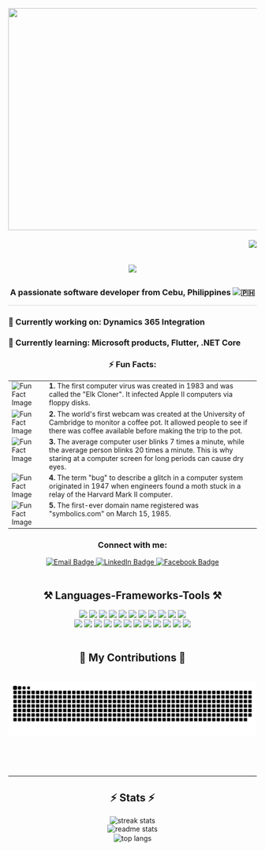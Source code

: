 <div align="center">
  <a href="https://github.com/j3know">
    <img src="https://cdn.dribbble.com/users/2131993/screenshots/4948736/thoughtworks-gif_dribbble.gif" width="1000" height="450">
  </a>
</div>

<br/>

<div align="center">
  <img src="https://visitor-badge.laobi.icu/badge?page_id=j3know.j3know&left_color=blue&right_color=grey&left_text=Number%20of%20Visitors" align="right">
</div>

<h1 align="center">
    <img src="https://readme-typing-svg.herokuapp.com/?font=Righteous&size=35&center=true&vCenter=true&width=900&height=70&duration=4000&lines=Hi+there!+👋;+I'm+Gie+Nou!;+Welcome+to+my+GitHub;+Junior+Software+Engineer+in+Cebu;+Passionate+about+coding+and+learning;+Let's+code+together+and+make+great+things+happen!;" />
</h1>

<h3 align="center">A passionate software developer from Cebu, Philippines <img src="https://i.pinimg.com/564x/02/63/11/0263111a6cef54c2bc7a3aaff371cd46.jpg" alt="🇵🇭" width="20" height="15"/></h3>
<hr style="height: .1px; background-color: lightgray;">

### 🔭 Currently working on: **Dynamics 365 Integration**

### 🌱 Currently learning: **Microsoft products, Flutter, .NET Core**

<h3 align="center">⚡ Fun Facts:</h3>

<div align="center">
    <div style="margin: 0 auto; max-width: 800px;">
        <table style="width:100%;">
            <tr>
                <td style="vertical-align: top;">
                    <img src="https://www.digit.fyi/wp-content/uploads/2022/01/Elk-Cloner.jpg" alt="Fun Fact Image" style="width: 100px; height: 100px;">
                </td>
                <td style="vertical-align: top;">
                    <strong>1.</strong> The first computer virus was created in 1983 and was called the "Elk Cloner". It infected Apple II computers via floppy disks.
                </td>
            </tr>
            <tr>
                <td style="vertical-align: top;">
                    <img src="https://global.discourse-cdn.com/boingboing/original/4X/0/a/4/0a4db7a3b332c893a25b397a13f8a2c6798ebc56.jpeg" alt="Fun Fact Image" style="width: 100px; height: 100px;">
                </td>
                <td style="vertical-align: top;">
                    <strong>2.</strong> The world's first webcam was created at the University of Cambridge to monitor a coffee pot. It allowed people to see if there was coffee available before making the trip to the pot.
                </td>
            </tr>
            <tr>
                <td style="vertical-align: top;">
                    <img src="https://i.pinimg.com/originals/a5/89/a8/a589a899c6c2b77d0f8bf3ff90402281.png" alt="Fun Fact Image" style="width: 100px; height: 100px;">
                </td>
                <td style="vertical-align: top;">
                    <strong>3.</strong> The average computer user blinks 7 times a minute, while the average person blinks 20 times a minute. This is why staring at a computer screen for long periods can cause dry eyes.
                </td>
            </tr>
            <tr>
                <td style="vertical-align: top;">
                    <img src="https://th.bing.com/th/id/R.04fa0daad0fd2a99df48b01ff7295e8f?rik=37YAF1EIkQ3QmA&riu=http%3a%2f%2fstatic.businessinsider.com%2fimage%2f5593f5cc6bb3f7ac51d8d3cf%2fimage.jpg&ehk=zNJDUh%2fwxq%2fEC%2b7WM9eDnmyGH%2b8M1ZdRE0ZyP40K%2fPc%3d&risl=&pid=ImgRaw&r=0" alt="Fun Fact Image" style="width: 100px; height: 100px;">
                </td>
                <td style="vertical-align: top;">
                    <strong>4.</strong> The term "bug" to describe a glitch in a computer system originated in 1947 when engineers found a moth stuck in a relay of the Harvard Mark II computer.
                </td>
            </tr>
            <tr>
                <td style="vertical-align: top;">
                    <img src="https://www.enguard.com/wp-content/uploads/2023/06/Domain-Security-Blog-image-8.png" alt="Fun Fact Image" style="width: 100px; height: 100px;">
                </td>
                <td style="vertical-align: top;">
                    <strong>5.</strong> The first-ever domain name registered was "symbolics.com" on March 15, 1985.
                </td>
            </tr>
        </table>
    </div>
</div>


<h3 align="center">Connect with me:</h3>

<div align="center"> 
  <a href="mailto:Anthonymanagase17@gmail.com">
    <img src="https://img.shields.io/badge/Email-D14836?style=for-the-badge&logo=gmail&logoColor=white" alt="Email Badge">
  </a>
  <a href="https://www.linkedin.com/in/geno-anthony-tombiga-378b162a9/">
    <img src="https://img.shields.io/badge/LinkedIn-0077B5?style=for-the-badge&logo=linkedin&logoColor=white" alt="LinkedIn Badge">
  </a>
  <a href="https://www.facebook.com/Gi3N0u/">
    <img src="https://img.shields.io/badge/Facebook-1877F2?style=for-the-badge&logo=facebook&logoColor=white" alt="Facebook Badge">
  </a>
</div>

<br/>

<h2 align="center">⚒️ Languages-Frameworks-Tools ⚒️</h2>

<div align="center">
    <a href="https://flutter.dev/"><img src="https://skillicons.dev/icons?i=flutter" /></a>
    <a href="https://getbootstrap.com/"><img src="https://skillicons.dev/icons?i=bootstrap" /></a>
    <a href="https://visualstudio.microsoft.com/"><img src="https://skillicons.dev/icons?i=visualstudio" /></a>
    <a href="https://developer.mozilla.org/en-US/docs/Web/HTML"><img src="https://skillicons.dev/icons?i=html" /></a>
    <a href="https://developer.mozilla.org/en-US/docs/Web/CSS"><img src="https://skillicons.dev/icons?i=css" /></a>
    <a href="https://code.visualstudio.com/"><img src="https://skillicons.dev/icons?i=vscode" /></a>
    <a href="https://github.com/"><img src="https://skillicons.dev/icons?i=github" /></a>
    <a href="https://www.figma.com/"><img src="https://skillicons.dev/icons?i=figma" /></a>
    <a href="https://tailwindcss.com/"><img src="https://skillicons.dev/icons?i=tailwind" /></a>
    <a href="https://git-scm.com/"><img src="https://skillicons.dev/icons?i=git" /></a>
    <a href="https://www.r-project.org/"><img src="https://skillicons.dev/icons?i=r" /></a>
    <br>
    <a href="https://nodejs.org/"><img src="https://skillicons.dev/icons?i=nodejs" /></a>
    <a href="https://www.python.org/"><img src="https://skillicons.dev/icons?i=python" /></a>
    <a href="https://www.javascript.com/"><img src="https://skillicons.dev/icons?i=javascript" /></a>
    <a href="https://www.typescriptlang.org/"><img src="https://skillicons.dev/icons?i=typescript" /></a>
    <a href="https://expressjs.com/"><img src="https://skillicons.dev/icons?i=express" /></a>
    <a href="https://firebase.google.com/"><img src="https://skillicons.dev/icons?i=firebase" /></a>
    <a href="https://www.mongodb.com/"><img src="https://skillicons.dev/icons?i=mongodb" /></a>
    <a href="https://www.w3schools.com/cpp/"><img src="https://skillicons.dev/icons?i=c" /></a>
    <a href="https://www.java.com/"><img src="https://skillicons.dev/icons?i=java" /></a>
    <a href="https://nextjs.org/"><img src="https://skillicons.dev/icons?i=nextjs" /></a>
    <a href="https://www.mysql.com/"><img src="https://skillicons.dev/icons?i=mysql" /></a>
    <a href="https://docs.microsoft.com/en-us/sql/ssms/download-sql-server-management-studio-ssms"><img src="https://skillicons.dev/icons?i=ssms" /></a>
</div>




<br/>

<div align="center">
  <h2>🐍 My Contributions 🐍</h2>
  <br>
  <img alt="snake eating my contributions" src="https://raw.githubusercontent.com/j3know/j3know/output/github-contribution-grid-snake.svg" />
  
  <br/><br/><br/>
</div>

<hr/>

<h2 align="center">⚡ Stats ⚡</h2>

<div align=center>
  <img width=390 src="https://streak-stats.demolab.com/?user=j3know&count_private=true&theme=react&border_radius=10" alt="streak stats"/>  <br/>
  <img width=390 src="https://github-readme-stats.vercel.app/api?username=j3know&count_private=true&show_icons=true&theme=react&rank_icon=github&border_radius=10" alt="readme stats" /><br/>
  <img width=325 align="center" src="https://github-readme-stats.vercel.app/api/top-langs/?username=j3know&hide=HTML&langs_count=8&layout=compact&theme=react&border_radius=10&size_weight=0.5&count_weight=0.5&exclude_repo=github-readme-stats" alt="top langs" />
</div>

